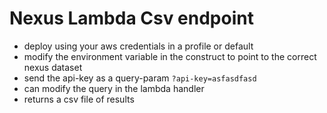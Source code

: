 # Nexus Lambda Csv endpoint

- deploy using your aws credentials in a profile or default
- modify the environment variable in the construct to point to the correct nexus dataset
- send the api-key as a query-param `?api-key=asfasdfasd`
- can modify the query in the lambda handler
- returns a csv file of results
